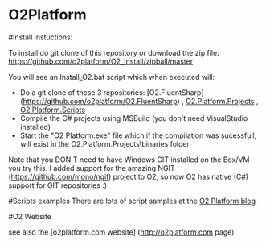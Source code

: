 # O2Platform 

#Install instuctions:

To install do git clone of this repository or download the zip file: https://github.com/o2platform/O2_Install/zipball/master

You will see an Install_O2.bat script which when executed will:

* Do a git clone of these 3 repositories: [O2.FluentSharp] (https://github.com/o2platform/O2.FluentSharp) , [O2.Platform.Projects](https://github.com/o2platform/O2.Platform.Projects) , [O2.Platform.Scripts](https://github.com/o2platform/O2.Platform.Scripts)
* Compile the C# projects using MSBuild (you don't need VisualStudio installed)
* Start the "O2 Platform.exe" file which if the compilation was sucessfull, will exist in the O2.Platform.Projects\binaries folder

Note that you DON'T need to have Windows GIT installed on the Box/VM you try this. I added support for the amazing NGIT (https://github.com/mono/ngit) project to O2, so now O2 has native (C#) support for GIT repositories :)

#Scripts examples
There are lots of script samples at the [O2 Platform blog](http://o2platform.wordpress.com)

#O2 Website

see also the [o2platform.com website] (http://o2platform.com page)